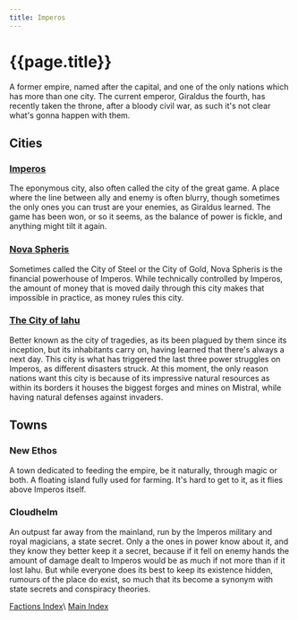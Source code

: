 ```yaml
---
title: Imperos
---
```


# {{page.title}}

A former empire, named after the capital, and one of the only nations which has more than one city. The current emperor, Giraldus the fourth, has recently taken the throne, after a bloody civil war, as such it's not clear what's gonna happen with them.

## Cities

### [Imperos](Imperos)

The eponymous city, also often called the city of the great game. A place where the line between ally and enemy is often blurry, though sometimes the only ones you can trust are your enemies, as Giraldus learned. The game has been won, or so it seems, as the balance of power is fickle, and anything might tilt it again.

### [Nova Spheris](Nova_Spheris)

Sometimes called the City of Steel or the City of Gold, Nova Spheris is the financial powerhouse of Imperos. While technically controlled by Imperos, the amount of money that is moved daily through this city makes that impossible in practice, as money rules this city.

### [The City of Iahu](The_City_of_Iahu)

Better known as the city of tragedies, as its been plagued by them since its inception, but its inhabitants carry on, having learned that there's always a next day. This city is what has triggered the last three power struggles on Imperos, as different disasters struck. At this moment, the only reason nations want this city is because of its impressive natural resources as within its borders it houses the biggest forges and mines on Mistral, while having natural defenses against invaders.

## Towns

### New Ethos

A town dedicated to feeding the empire, be it naturally, through magic or both. A floating island fully used for farming. It's hard to get to it, as it flies above Imperos itself.

### Cloudhelm

An outpust far away from the mainland, run by the Imperos military and royal magicians, a state secret. Only a the ones in power know about it, and they know they better keep it a secret, because if it fell on enemy hands the amount of damage dealt to Imperos would be as much if not more than if it lost Iahu. But while everyone does its best to keep its existence hidden, rumours of the place do exist, so much that its become a synonym with state secrets and conspiracy theories.

[Factions Index](../Summary)\\
[Main Index](../../index)
